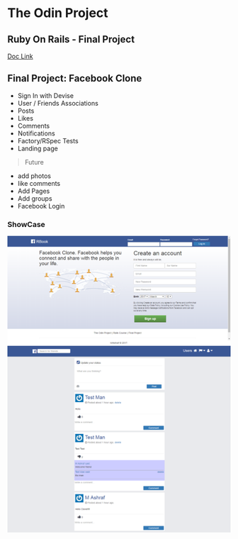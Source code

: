 # The Odin Project
## Ruby On Rails - Final Project

[Doc Link](http://www.theodinproject.com/courses/ruby-on-rails/lessons/final-project)

## Final Project: Facebook Clone

- Sign In with Devise
- User / Friends Associations
- Posts
- Likes
- Comments
- Notifications
- Factory/RSpec Tests
- Landing page

> Future
- add photos
- like comments
- Add Pages
- Add groups
- Facebook Login


### ShowCase
![View](https://github.com/MAshrafM/The_Odin_Project/blob/master/20_FB_Clone/show0.png)
![View](https://github.com/MAshrafM/The_Odin_Project/blob/master/20_FB_Clone/show.png)